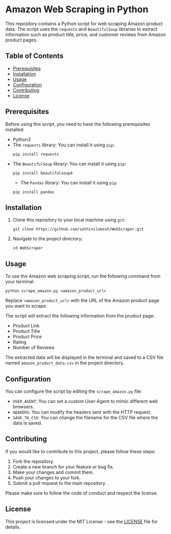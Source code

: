# Amazon Web Scraping in Python

This repository contains a Python script for web scraping Amazon product data. The script uses the `requests` and `BeautifulSoup` libraries to extract information such as product title, price, and customer reviews from Amazon product pages.

## Table of Contents

- [Prerequisites](#prerequisites)
- [Installation](#installation)
- [Usage](#usage)
- [Configuration](#configuration)
- [Contributing](#contributing)
- [License](#license)

## Prerequisites

Before using this script, you need to have the following prerequisites installed:

- Python3
- The `requests` library: You can install it using `pip`:
  ```
  pip install requests
  ```
- The `BeautifulSoup` library: You can install it using `pip`:
  ```
  pip install beautifulsoup4
  ```
  - The `Pandas` library: You can install it using `pip`:
  ```
  pip install pandas
  ```

## Installation

1. Clone this repository to your local machine using `git`:

   ```
   git clone https://github.com/sathinilokesh/WebScraper.git
   ```

2. Navigate to the project directory:

   ```
   cd WebScraper
   ```

## Usage

To use the Amazon web scraping script, run the following command from your terminal:

```
python scrape_amazon.py <amazon_product_url>
```

Replace `<amazon_product_url>` with the URL of the Amazon product page you want to scrape.

The script will extract the following information from the product page:
- Product Link
- Product Title
- Product Price
- Rating
- Number of Reviews

The extracted data will be displayed in the terminal and saved to a CSV file named `amazon_product_data.csv` in the project directory.

## Configuration

You can configure the script by editing the `scrape_amazon.py` file:

- `USER_AGENT`: You can set a custom User-Agent to mimic different web browsers.
- `HEADERS`: You can modify the headers sent with the HTTP request.
- `SAVE_TO_CSV`: You can change the filename for the CSV file where the data is saved.

## Contributing

If you would like to contribute to this project, please follow these steps:

1. Fork the repository.
2. Create a new branch for your feature or bug fix.
3. Make your changes and commit them.
4. Push your changes to your fork.
5. Submit a pull request to the main repository.

Please make sure to follow the code of conduct and respect the license.

## License

This project is licensed under the MIT License - see the [LICENSE](LICENSE) file for details.
